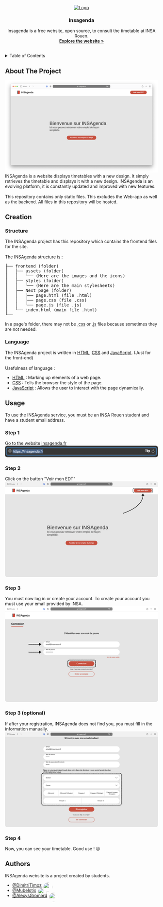 <div align="center">
  <a href="https://insagenda.fr/index.html">
    <img src="https://insagenda.fr/assets/elements/webLogo.svg" alt="Logo" width="80" height="80">
  </a>

  <h3 align="center">Insagenda</h3>

  <p align="center">
    Insagenda is a free website, open source, to consult the timetable at INSA Rouen.
    <br/>
    <a href="https://insagenda.fr/index.html"><strong>Explore the website »</strong></a>
    <br/>
    <br/>
   </p>
</div>

<!-- TABLE OF CONTENTS -->
<details>
  <summary>Table of Contents</summary>
  <ol>
    <li>
      <a href="#about-the-project">About The Project</a>
    </li>
    <li>
      <a href="#creation">Creation</a>
      <ul>
        <li>
          <a href="#structure">Structure</a>
        </li>
        <li>
          <a href="#language">Language</a>
        </li>
      </ul>
    </li>
    <li>
      <a href="#usage">Usage</a>
    </li>
    <li>
      <a href="#authors">Authors</a>
    </li>
    <li>
      <a href="#License">License</a>
    </li>
  </ol>
</details>

<!-- Abour the project -->
## About The Project 
<img src="readme/mainpage.png" alt="Logo" width="" height="">
<br/>
INSAgenda is a website displays timetables with a new design. It simply retrieves the timetable and displays it with a new design. INSAgenda is an evolving platform, it is constantly updated and improved with new features.
<br/>
<br/>
This repository contains only static files. This excludes the Web-app as well as the backend. All files in this repository will be hosted.

<!-- Creation -->
## Creation
### Structure
The INSAgenda project has this repository which contains the frontend files for the site.
<br/>
<br/>
The INSAgenda structure is : 
<!-- structure -->
<pre>
├── frontend (folder)
│   ├── assets (folder)
│   │   └── (Here are the images and the icons)
│   ├── styles (folder)
│   │   └── (Here are the main stylesheets)
│   ├── Next page (folder)
│   │   ├── page.html (file .html)
│   │   ├── page.css (file .css)
│   │   └── page.js (file .js) 
│   └── index.html (main file .html)
└──
</pre>
In a page's folder, there may not be [.css](https://developer.mozilla.org/fr/docs/Web/CSS) or [.js](https://developer.mozilla.org/fr/docs/Web/JavaScript) files because sometimes they are not needed.

### Language
The INSAgenda project is written in [HTML](https://developer.mozilla.org/fr/docs/Web/HTML), [CSS](https://developer.mozilla.org/fr/docs/Web/CSS) and [JavaScript](https://developer.mozilla.org/fr/docs/Web/JavaScript). (Just for the front-end)
<br/>
<br/>
Usefulness of language :
 - [HTML](https://developer.mozilla.org/fr/docs/Web/HTML) : Marking up elements of a web page.
  - [CSS](https://developer.mozilla.org/fr/docs/Web/CSS) : Tells the browser the style of the page.
  - [JavaScript](https://developer.mozilla.org/fr/docs/Web/JavaScript) : Allows the user to interact with the page dynamically.

<!-- Usage -->
## Usage
To use the INSAgenda service, you must be an INSA Rouen student and have a student email address.
### Step 1
Go to the website [insagenda.fr](https://insagenda.fr)
<img style="border-radius: 7px;" src="readme/step1.png" alt="Step 1">
### Step 2
Click on the button "Voir mon EDT"
<img style="border-radius: 7px;" src="readme/step2.png" alt="Step 2">
### Step 3
You must now log in or create your account. To create your account you must use your email provided by INSA.
<img style="border-radius: 7px;" src="readme/step3.png" alt="Step 2">
### Step 3 (optional)
If after your registration, INSAgenda does not find you, you must fill in the information manually.
<img style="border-radius: 7px;" src="readme/step3bis.png" alt="Step 2">
### Step 4
Now, you can see your timetable.
Good use ! 😉
<!-- Autors -->
## Authors
INSAgenda website is a project created by students.
<br/>
 - [@DimitriTimoz <img src="https://avatars.githubusercontent.com/u/45998396?v=4" style="border-radius: 20px; position: absolute; margin-left:6px" width="30px" height= "30px">](https://github.com/DimitriTimoz) 
 - [@Mubelotix <img src="https://avatars.githubusercontent.com/u/42696684?v=4" style="border-radius: 20px; position: absolute; margin-left:6px" width="30px" height= "30px">](https://github.com/Mubelotix) 
 - [@AlexysGromard <img src="https://avatars.githubusercontent.com/u/66492231?v=4" style="border-radius: 20px; position: absolute; margin-left:6px" width="30px" height= "30px">](https://github.com/AlexysGromard) 